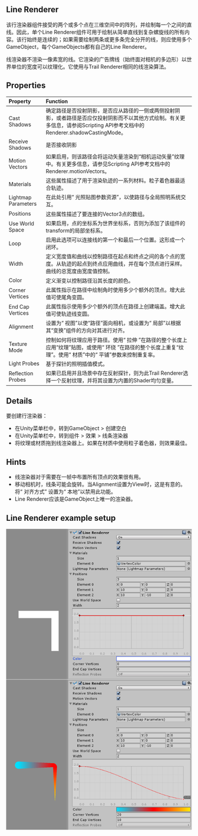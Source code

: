 ## Line Renderer
该行渲染器组件接受的两个或多个点在三维空间中的阵列，并绘制每一个之间的直线。因此，单个Line Renderer组件可用于绘制从简单直线到复杂螺旋线的所有内容。该行始终是连续的；如果需要绘制两条或更多条完全分开的线，则应使用多个GameObject，每个GameObjects都有自己的Line Renderer。

线渲染器不渲染一像素宽的线。它渲染的广告牌线（始终面对相机的多边形）以世界单位的宽度可以纹理化。它使用与Trail Renderer相同的线渲染算法。

## Properties
|Property|Function|
|:-------|:-------|
|Cast Shadows|确定路径是否投射阴影，是否应从路径的一侧或两侧投射阴影，或者路径是否应仅投射阴影而不以其他方式绘制。有关更多信息，请参阅Scripting API参考文档中的Renderer.shadowCastingMode。|
|Receive Shadows|是否接收阴影|
|Motion Vectors|如果启用，则该路径会将运动矢量渲染到“相机运动矢量”纹理中。有关更多信息，请参见Scripting API参考文档中的Renderer.motionVectors。|
|Materials|这些属性描述了用于渲染轨迹的一系列材料。粒子着色器最适合轨迹。|
|Lightmap Parameters|在此处引用“ 光照贴图参数资源”，以使路径与全局照明系统交互。|
|Positions|这些属性描述了要连接的Vector3点的数组。|
|Use World Space|如果启用，点的坐标系为世界坐标系，否则为添加了该组件的transform的局部坐标系。|
|Loop|启用此选项可以连接线的第一个和最后一个位置。这形成一个闭环。|
|Width|定义宽度值和曲线以控制路径在起点和终点之间的各个点的宽度。从轨迹的起点到终点应用曲线，并在每个顶点进行采样。曲线的总宽度由宽度值控制。|
|Color|定义渐变以控制路径沿其长度的颜色。|
|Corner Vertices|此属性指示在路径中绘制角时使用多少个额外的顶点。增大此值可使尾角变圆。|
|End Cap Vertices|此属性指示使用多少个额外的顶点在路径上创建端盖。增大此值可使轨迹线变圆。|
|Alignment|	设置为“ 视图”以使“路径”面向相机，或设置为“ 局部”以根据其“变换”组件的方向对其进行对齐。|
|Texture Mode|控制如何将纹理应用于路径。使用“ 拉伸 ”在路径的整个长度上应用“纹理”贴图，或使用“ 环绕 ”在路径的整个长度上重复“纹理”。使用“ 材质”中的“ 平铺”参数来控制重复率。|
|Light Probes|	基于探针的照明插值模式。|
|Reflection Probes|如果已启用并且场景中存在反射探针，则为此Trail Renderer选择一个反射纹理，并将其设置为内置的Shader均匀变量。|

## Details
要创建行渲染器：

* 在Unity菜单栏中，转到GameObject > 创建空白
* 在Unity菜单栏中，转到组件 > 效果 > 线条渲染器
* 将纹理或材质拖到线渲染器上。如果在材质中使用粒子着色器，则效果最佳。

## Hints
* 线渲染器对于需要在一帧中布置所有顶点的效果很有用。
* 移动相机时，线条可能会旋转。当Alignment设置为View时，这是有意的。将“ 对齐方式” 设置为“ 本地”以禁用此功能。
* Line Renderer应该是GameObject上唯一的渲染器。

## Line Renderer example setup
![](LineRenderer-example.png)